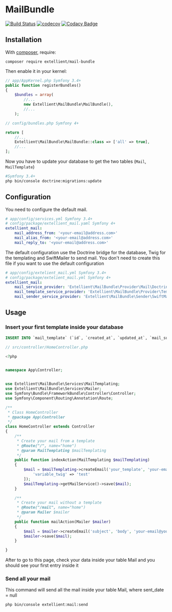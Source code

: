 # MailBundle
[![Build Status](https://travis-ci.org/extellient/MailBundle.svg?branch=master)](https://travis-ci.org/extellient/MailBundle)
[![codecov](https://codecov.io/gh/extellient/MailBundle/branch/master/graph/badge.svg)](https://codecov.io/gh/extellient/MailBundle)
[![Codacy Badge](https://api.codacy.com/project/badge/Grade/cb88ab4f71de40af8994e5d98ac61f44)](https://www.codacy.com/app/xtladmin/MailBundle?utm_source=github.com&amp;utm_medium=referral&amp;utm_content=extellient/MailBundle&amp;utm_campaign=Badge_Grade)

Installation
------------

With [composer](http://packagist.org), require:

`composer require extellient/mail-bundle`

Then enable it in your kernel:

```php
// app/AppKernel.php Symfony 3.4+
public function registerBundles()
{
    $bundles = array(
        //...
        new Extellient\MailBundle\MailBundle(),
        //...
    );
```

```php
// config/bundles.php Symfony 4+

return [
    //...
    Extellient\MailBundle\MailBundle::class => ['all' => true],
    //...
];

```

Now you have to update your database to get the two tables (`Mail`, `MailTemplate`)
```bash
#Symfony 3.4+
php bin/console doctrine:migrations:update
```


Configuration
-------------

You need to configure the default mail.

```yaml
# app/config/services.yml Symfony 3.4+
# config/package/extellient_mail.yaml Symfony 4+
extellient_mail:
    mail_address_from: '<your-email@address.com>'
    mail_alias_from: '<your-email@address.com>'
    mail_reply_to: '<your-email@address.com>'
```

The default configuration use the Doctrine bridge for the database, Twig for the templating and SwiftMailer to send mail.
You don't need to create this file if you want to use the default configuration

```yaml
# app/config/extelient_mail.yml Symfony 3.4+
# config/package/extelient_mail.yml Symfony 4+
extellient_mail:
    mail_service_provider: 'Extellient\MailBundle\Provider\Mail\DoctrineMailProvider' #The database provider to get mails
    mail_template_service_provider: 'Extellient\MailBundle\Provider\Template\DoctrineMailTemplateProvider' # The database provider to get templates
    mail_sender_service_provider: 'Extellient\MailBundle\Sender\SwiftMailSender' #The Mail provider that will be use to send mails
```

## Usage



### Insert your first template inside your database


```sql
INSERT INTO `mail_template` (`id`, `created_at`, `updated_at`, `mail_subject`, `mail_body`, `code`) VALUES (1, '2018-03-14 09:44:28', '2018-04-20 15:11:38', 'Reset your password', '<p>Hello,<br /><br />{{link_password_reset}}', 'reset_password'),
```

```php
// src/controller/HomeController.php

<?php


namespace App\Controller;


use Extellient\MailBundle\Services\MailTemplating;
use Extellient\MailBundle\Services\Mailer;
use Symfony\Bundle\FrameworkBundle\Controller\Controller;
use Symfony\Component\Routing\Annotation\Route;

/**
 * Class HomeController
 * @package App\Controller
 */
class HomeController extends Controller
{
    /**
     * Create your mail from a template
     * @Route("/", name="home")
     * @param MailTemplating $mailTemplating
     */
    public function indexAction(MailTemplating $mailTemplating)
    {
        $mail = $mailTemplating->createEmail('your_template', 'your-email@your-email.com', [
            'variable_twig' => 'test'
        ]);
        $mailTemplating->getMailService()->save($mail);
    }

    /**
     * Create your mail without a template
     * @Route("/mail", name="home")
     * @param Mailer $mailer
     */
    public function mailAction(Mailer $mailer)
    {
        $mail = $mailer->createEmail('subject', 'body', 'your-email@your-email.com');
        $mailer->save($mail);
    }

}

```

After to go to this page, check your data inside your table Mail and you should see your first entry inside it

### Send all your mail

This command will send all the mail inside your table Mail, where sent_date = null

```bash
php bin/console extellient:mail:send

```
